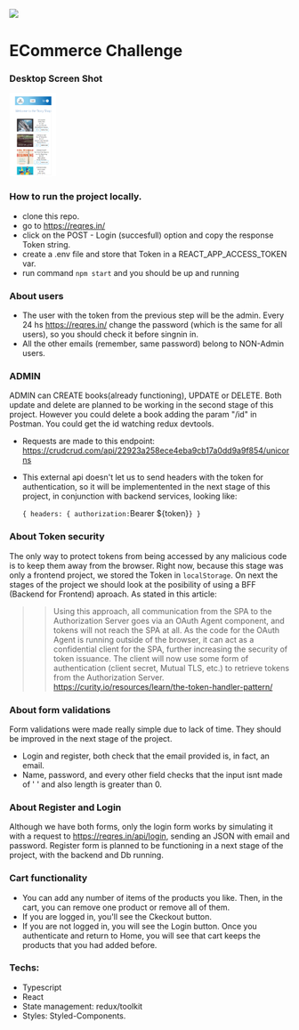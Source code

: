 <p align='left'>
    <img src='https://media-exp1.licdn.com/dms/image/C4D0BAQHNsZgUyxwI0w/company-logo_200_200/0/1618588184953?e=2147483647&v=beta&t=43jVmumra31on9vIUOUo6iOyiBVT6yZzB8FQq3usXrI' </img>
</p>

# ECommerce Challenge
### Desktop Screen Shot
<p align="left">
  <img height="150" src="./desktopMobile.png" />
</p>

### How to run the project locally.
- clone this repo.
- go to https://reqres.in/
- click on the POST - Login (succesfull) option and copy the response Token string.
- create a .env file and store that Token in a REACT_APP_ACCESS_TOKEN var.
- run command `npm start` and you should be up and running


### About users
- The user with the token from the previous step will be the admin. Every 24 hs https://reqres.in/ change the password (which is the same for all users), so you should check it before singnin in.
- All the other emails (remember, same password) belong to NON-Admin users.

### ADMIN
ADMIN can CREATE books(already functioning), UPDATE or DELETE. Both update and delete are planned to be working in the second stage of this project. However you could delete a book adding the param "/id" in Postman. You could get the id watching redux devtools.
- Requests are made to this endpoint: https://crudcrud.com/api/22923a258ece4eba9cb17a0dd9a9f854/unicorns
- This external api doesn't let us to send headers with the token for authentication, so it will be implementented in the next stage of this project, in conjunction with backend services, looking like: 

    `
    {
        headers: {
         authorization: `Bearer ${token}`
          }
    }
    `

### About Token security
The only way to protect tokens from being accessed by any malicious code is to keep them away from the browser. Right now, because this stage was only a frontend project, we stored the Token in `localStorage`.
On next the stages of the project we should look at the posibility of using a BFF (Backend for Frontend) aproach. 
As stated in this article: 
> > Using this approach, all communication from the SPA to the Authorization Server goes via an OAuth Agent component, and tokens will not reach the SPA at all.
> > As the code for the OAuth Agent is running outside of the browser, it can act as a confidential client for the SPA, further increasing the security of token
> > issuance. The client will now use some form of authentication (client secret, Mutual TLS, etc.) to retrieve tokens from the Authorization Server.
> > https://curity.io/resources/learn/the-token-handler-pattern/

### About form validations
Form validations were made really simple due to lack of time. They should be improved in the next stage of the project.
- Login and register, both check that the email provided is, in fact, an email. 
- Name, password, and every other field checks that the input isnt made of ' ' and also length is greater than 0.

### About Register and Login
Although we have both forms, only the login form works by simulating it with a request to https://reqres.in/api/login, sending an JSON with email and password. Register form is planned to be functioning in a next stage of the project, with the backend and Db running.

### Cart functionality
- You can add any number of items of the products you like. Then, in the cart, you can remove one product or remove all of them.
- If you are logged in, you'll see the Ckeckout button.
- If you are not logged in, you will see the Login button. Once you authenticate and return to Home, you will see that cart keeps the products that you had added before.

### Techs:
- Typescript
- React
- State management: redux/toolkit
- Styles: Styled-Components.
